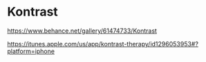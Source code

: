 # Kontrast

https://www.behance.net/gallery/61474733/Kontrast


https://itunes.apple.com/us/app/kontrast-therapy/id1296053953#?platform=iphone
